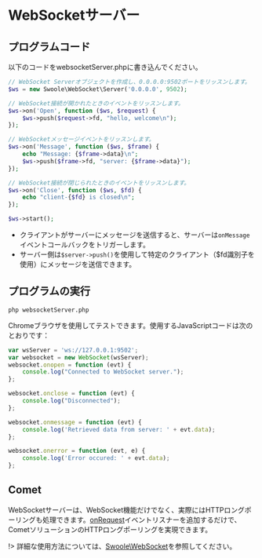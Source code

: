 # WebSocketサーバー

## プログラムコード

以下のコードをwebsocketServer.phpに書き込んでください。

```php
// WebSocket Serverオブジェクトを作成し、0.0.0.0:9502ポートをリッスンします。
$ws = new Swoole\WebSocket\Server('0.0.0.0', 9502);

// WebSocket接続が開かれたときのイベントをリッスンします。
$ws->on('Open', function ($ws, $request) {
    $ws->push($request->fd, "hello, welcome\n");
});

// WebSocketメッセージイベントをリッスンします。
$ws->on('Message', function ($ws, $frame) {
    echo "Message: {$frame->data}\n";
    $ws->push($frame->fd, "server: {$frame->data}");
});

// WebSocket接続が閉じられたときのイベントをリッスンします。
$ws->on('Close', function ($ws, $fd) {
    echo "client-{$fd} is closed\n";
});

$ws->start();
```

* クライアントがサーバーにメッセージを送信すると、サーバーは`onMessage`イベントコールバックをトリガーします。
* サーバー側は`$server->push()`を使用して特定のクライアント（$fd識別子を使用）にメッセージを送信できます。

## プログラムの実行

```shell
php websocketServer.php
```

Chromeブラウザを使用してテストできます。使用するJavaScriptコードは次のとおりです：

```javascript
var wsServer = 'ws://127.0.0.1:9502';
var websocket = new WebSocket(wsServer);
websocket.onopen = function (evt) {
	console.log("Connected to WebSocket server.");
};

websocket.onclose = function (evt) {
	console.log("Disconnected");
};

websocket.onmessage = function (evt) {
	console.log('Retrieved data from server: ' + evt.data);
};

websocket.onerror = function (evt, e) {
	console.log('Error occured: ' + evt.data);
};
```

## Comet

WebSocketサーバーは、WebSocket機能だけでなく、実際にはHTTPロングポーリングも処理できます。[onRequest](/http_server?id=on)イベントリスナーを追加するだけで、CometソリューションのHTTPロングポーリングを実現できます。

!> 詳細な使用方法については、[Swoole\WebSocket](/websocket_server)を参照してください。
